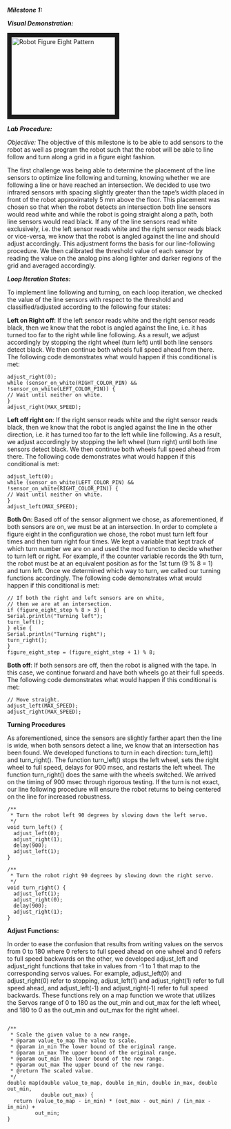 ***Milestone 1:***

***Visual Demonstration:***

<a href="http://www.youtube.com/watch?feature=player_embedded&v=Rsmbcb27Gc8
" target="_blank"><img src="https://www.youtube.com/embed/Rsmbcb27Gc8/0.jpg" 
alt="Robot Figure Eight Pattern" width="240" height="180" border="10" /></a>


***Lab Procedure:***

*Objective:* The objective of this milestone is to be able to add sensors to the robot as well as program the robot such that the robot will be able to line follow and turn along a grid in a figure eight fashion.

The first challenge was being able to determine the placement of the line sensors to optimize line following and turning, knowing whether we are following a line or have reached an intersection. We decided to use two infrared sensors with spacing slightly greater than the tape’s width placed in front of the robot approximately 5 mm above the floor. This placement was chosen so that when the robot detects an intersection both line sensors would read white and while the robot is going straight along a path, both line sensors would read black. If any of the line sensors read white exclusively, i.e. the left sensor reads white and the right sensor reads black or vice-versa, we know that the robot is angled against the line and should adjust accordingly. This adjustment forms the basis for our line-following procedure. We then calibrated the threshold value of each sensor by reading the value on the analog pins along lighter and darker regions of the grid and averaged accordingly. 

***Loop Iteration States:***

To implement line following and turning, on each loop iteration, we checked the value of the line sensors with respect to the threshold and classified/adjusted according to the following four states:
	
**Left on Right off**: If the left sensor reads white and the right sensor reads black, then we know that the robot is angled against the line, i.e. it has turned too far to the right while line following. As a result, we adjust accordingly by stopping the right wheel (turn left) until both line sensors detect black. We then continue both wheels full speed ahead from there. The following code demonstrates what would happen if this conditional is met:


```
adjust_right(0);
while (sensor_on_white(RIGHT_COLOR_PIN) && !sensor_on_white(LEFT_COLOR_PIN)) {
// Wait until neither on white.
}
adjust_right(MAX_SPEED);
```

**Left off right on**: If the right sensor reads white and the right sensor reads black, then we know that the robot is angled against the line in the other direction, i.e. it has turned too far to the left while line following. As a result, we adjust accordingly by stopping the left wheel (turn right) until both line sensors detect black. We then continue both wheels full speed ahead from there. The following code demonstrates what would happen if this conditional is met:

```
adjust_left(0);
while (sensor_on_white(LEFT_COLOR_PIN) && !sensor_on_white(RIGHT_COLOR_PIN)) {
// Wait until neither on white.
}
adjust_left(MAX_SPEED);
```

**Both On**:  Based off of the sensor alignment we chose, as aforementioned, if both sensors are on, we must be at an intersection. In order to complete a figure eight in the configuration we chose, the robot must turn left four times and then turn right four times. We kept a variable that kept track of which turn number we are on and used the mod function to decide whether to turn left or right. For example, if the counter variable records the 9th turn, the robot must be at an equivalent position as for the 1st turn (9 % 8 = 1) and turn left. Once we determined which way to turn, we called our turning functions accordingly. The following code demonstrates what would happen if this conditional is met:

```
// If both the right and left sensors are on white,
// then we are at an intersection.
if (figure_eight_step % 8 > 3) {
Serial.println("Turning left");
turn_left();
} else {
Serial.println("Turning right");
turn_right();
}
figure_eight_step = (figure_eight_step + 1) % 8;

```

**Both off**: If both sensors are off, then the robot is aligned with the tape.  In this case, we continue forward and have both wheels go at their full speeds. The following code demonstrates what would happen if this conditional is met:

```
// Move straight.
adjust_left(MAX_SPEED);
adjust_right(MAX_SPEED);
```


**Turning Procedures**

As aforementioned, since the sensors are slightly farther apart then the line is wide, when both sensors detect a line, we know that an intersection has been found. We developed functions to turn in each direction: turn_left() and turn_right(). The function turn_left() stops the left wheel, sets the right wheel to full speed, delays for 900 msec, and restarts the left wheel. The function turn_right() does the same with the wheels switched. We arrived on the timing of 900 msec through rigorous testing. If the turn is not exact, our line following procedure will ensure the robot returns to being centered on the line for increased robustness. 

```
/**
 * Turn the robot left 90 degrees by slowing down the left servo.
 */
void turn_left() {
  adjust_left(0);
  adjust_right(1);
  delay(900);
  adjust_left(1);
}

/**
 * Turn the robot right 90 degrees by slowing down the right servo.
 */
void turn_right() {
  adjust_left(1);
  adjust_right(0);
  delay(900);
  adjust_right(1);
}
```

**Adjust Functions:**

In order to ease the confusion that results from writing values on the servos from 0 to 180 where 0 refers to full speed ahead on one wheel and 0 refers to full speed backwards on the other, we developed adjust_left and adjust_right functions that take
in values from -1 to 1 that map to the corresponding servos values. For example, adjust_left(0) and adjust_right(0) refer to stopping, adjust_left(1) and adjust_right(1) refer to full speed ahead, and adjust_left(-1) and adjust_right(-1) refer to full speed backwards. These functions rely on a map function we wrote that utilizes the Servos range of 0 to 180 as the out_min and out_max for the left wheel, and 180 to 0 as the out_min and out_max for the right wheel. 

```

/**
 * Scale the given value to a new range.
 * @param value_to_map The value to scale.
 * @param in_min The lower bound of the original range.
 * @param in_max The upper bound of the original range.
 * @param out_min The lower bound of the new range.
 * @param out_max The upper bound of the new range.
 * @return The scaled value.
 */
double map(double value_to_map, double in_min, double in_max, double out_min,
           double out_max) {
  return (value_to_map - in_min) * (out_max - out_min) / (in_max - in_min) +
         out_min;
}
```
